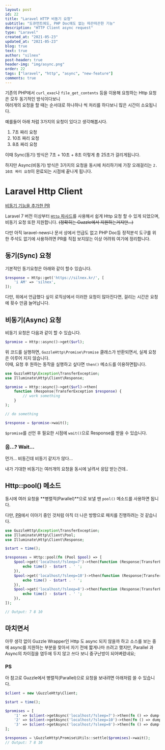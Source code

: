 ```yaml
---
layout: post
id: 22
title: "Laravel HTTP 비동기 요청"
subtitle: "도큐먼트에도, PHP Doc에도 없는 따끈따끈한 기능"
description: "HTTP Client async request"
type: "Laravel"
created_at: "2021-05-23"
updated_at: "2021-05-23"
blog: true
text: true
author: "silnex"
post-header: true
header-img: "img/async.png"
order: 22
tags: ["laravel", "http", "async", "new-feature"]
comments: true
---
```


기존의 PHP에서 `curl_exec`나 `file_get_contents` 등을 이용해 요청하는 Http 요청은 모두 동기적인 방식이다보니  
여러개의 요청을 할 때는 순서대로 하나하나 씩 처리를 하다보니 많은 시간이 소요됩니다.

예를들어 아래 처럼 3가지의 요청이 있다고 생각해봅시다.

1. 7초 짜리 요청
2. 10초 짜리 요청
3. 8초 짜리 요청

이때 Sync(동기) 방식은 7초 + 10초 + 8초 이렇게 총 25초가 걸리게됩니다.

하지만 Async(비동기) 방식은 3가지의 요청을 동시에 처리하기에 가장 오래걸리는 `2. 10초 짜리 요청`이 완료되는 시점에 끝나게 됩니다.

# Laravel Http Client

[비동기 기능을 추가한 PR](https://github.com/laravel/framework/pull/36948)

Laravel 7 버전 이상부터 [`Http` 파사드](https://laravel.kr/docs/http-client)를 사용해서
쉽게 Http 요청 할 수 있게 되었으며, 비동기 요청 또한 지원합니다.
~~(정확히는 Guzzle에서 지원하는거지만...)~~

다만 아직 laravel-news나 문서 상에서 언급도 없고 PHP Doc등 정적분석 도구를 위한 주석도 없기에
사용하려면 PR를 직접 보지않는 이상 어려워 여기에 정리합니다.

## 동기(Sync) 요청

기본적인 동기요청은 아래와 같이 할수 있습니다.

```php
$response = Http::get('https://silnex.kr/', [
    'i AM' => 'silnex',
]);
```

다만, 위에서 언급했다 싶이 로직상에서 이러한 요청이 많아진다면, 걸리는 시간은 요청에 횟수 만큼 늘어납니다.

## 비동기(Async) 요청

비동기 요청은 다음과 같이 할 수 있습니다.

```php
$promise = Http::async()->get($url);
```

위 코드를 실행하면, `GuzzleHttp\Promise\Promise` 클래스가 반환되면서, 실제 요청은 이루어 지지 않습니다.  
이때, 요청 후 원하는 동작을 실행하고 싶다면 `then()` 메소드를 이용하면됩니다.

```php
use GuzzleHttp\Exception\TransferException;
use Illuminate\Http\Client\Response;

$promise = Http::async()->get($url)->then(
    function (Response|TransferException $response) {
        // work something
    }
);

// do something

$response = $promise->wait();
```

`$promise`를 선언 후 필요한 시점에 `wait()`으로 Response를 받을 수 있습니다.

### 음...? Wait...

먼가... 비동긴데 비동기 같지가 않다...

내가 기대한 비동기는 여러개의 요청을 동시에 날려서 응답 받는건데..


## Http::pool() 메소드

동시에 여러 요청을 **병렬적(Parallel)**으로 보낼 땐 `pool()` 메소드를 사용하면 됩니다.

다만, [PR](https://github.com/laravel/framework/pull/36948)에서 이야기 중인 것처럼 아직 더 나은 방향으로 패치를 진행하려는 것 같습니다.

```php
use GuzzleHttp\Exception\TransferException;
use Illuminate\Http\Client\Pool;
use Illuminate\Http\Client\Response;

$start = time();

$responses = Http::pool(fn (Pool $pool) => [
    $pool->get('localhost/?sleep=7')->then(function (Response|TransferException $response) {
        echo time() - $start . ' ';
    }),
    $pool->get('localhost/?sleep=10')->then(function (Response|TransferException $response) {
        echo time() - $start . ' ';
    }),
    $pool->get('localhost/?sleep=8')->then(function (Response|TransferException $response) {
        echo time() - $start . ' ';
    }),
]);

// Output: 7 8 10
```

## 마치면서

아무 생각 없이 Guzzle Wrapper인 Http 도 async 되지 않을까 하고 소스를 보는 중에 async를 지원하는 부분을 찾아서 자기 전에 짧게나마 쓰려고 했지만, Parallel 과 Async의 차이점을 염두에 두지 않고 쓰다 보니 중구난방이 되어벼렸네요;

### PS

아 참고로 Guzzle에서 병렬적(Parallel)으로 요청을 보내려면 아래처럼 쓸 수 있습니다.

```php
$client = new \GuzzleHttp\Client;

$start = time();

$promises = [
    '1' => $client->getAsync('localhost/?sleep=7')->then(fn () => dump(time() - $start)),
    '2' => $client->getAsync('localhost/?sleep=10')->then(fn () => dump(time() - $start)),
    '3' => $client->getAsync('localhost/?sleep=8')->then(fn () => dump(time() - $start)),
];

$responses = \GuzzleHttp\Promise\Utils::settle($promises)->wait();
// Output: 7 8 10
```